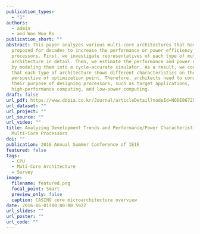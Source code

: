 ```yaml
---
publication_types:
  - "1"
authors:
  - admin
  - and Won Woo Ro
publication_short: ""
abstract: This paper analyzes various multi-core architectures that have been
  proposed for decades to increase the performance or power efficiency of
  processors. First, we investigate representatives of each type of multi-core
  architecture in detail. Then, we estimate the performance and power efficiency
  by modeling them into a cycle-accurate simulator. As a result, we conclude
  that each type of architecture shows different characteristics on the
  perspective of optimization point. Therefore, architects need to consider
  their purpose of designing processors, such as target applications,
  high-performance computing, and low-power computing.
draft: false
url_pdf: https://www.dbpia.co.kr/Journal/articleDetail?nodeId=NODE06725026
url_dataset: ""
url_project: ""
url_source: ""
url_video: ""
title: Analyzing Development Trends and Performance/Power Characteristics of
  Multi-Core Processors
doi: ""
publication: 2016 Annual Summer Conference of IEIE
featured: false
tags:
  - CPU
  - Muti-Core Architecture
  - Survey
image:
  filename: featured.png
  focal_point: Smart
  preview_only: false
  caption: CASINO core microarchitecture overview
date: 2016-06-01T00:00:00.592Z
url_slides: ""
url_poster: ""
url_code: ""
---
```

